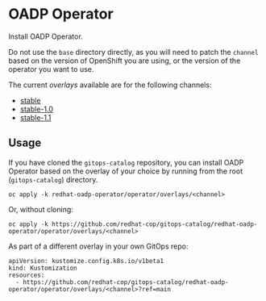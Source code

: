 # OADP Operator

Install OADP Operator.

Do not use the `base` directory directly, as you will need to patch the `channel` based on the version of OpenShift you are using, or the version of the operator you want to use.

The current *overlays* available are for the following channels:

* [stable](operator/overlays/stable)
* [stable-1.0](operator/overlays/stable-1.0)
* [stable-1.1](operator/overlays/stable-1.1)

## Usage

If you have cloned the `gitops-catalog` repository, you can install OADP Operator based on the overlay of your choice by running from the root (`gitops-catalog`) directory.

```
oc apply -k redhat-oadp-operator/operator/overlays/<channel>
```

Or, without cloning:

```
oc apply -k https://github.com/redhat-cop/gitops-catalog/redhat-oadp-operator/operator/overlays/<channel>
```

As part of a different overlay in your own GitOps repo:

```
apiVersion: kustomize.config.k8s.io/v1beta1
kind: Kustomization
resources:
  - https://github.com/redhat-cop/gitops-catalog/redhat-oadp-operator/operator/overlays/<channel>?ref=main
```
